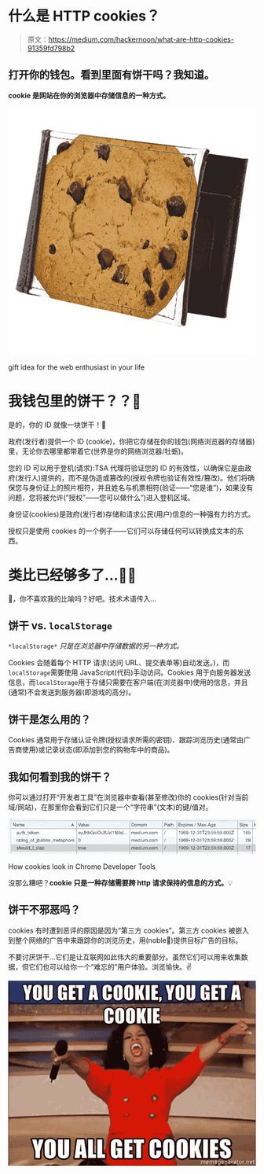 # 什么是 HTTP cookies？

> 原文：<https://medium.com/hackernoon/what-are-http-cookies-91359fd798b2>

## 打开你的钱包。看到里面有饼干吗？我知道。

**cookie 是网站在你的浏览器中存储信息的一种方式。**

![](img/807b764d75b47c0c9544aae9f17e5423.png)

gift idea for the web enthusiast in your life

# 我钱包里的饼干？？🤔

是的，你的 ID 就像一块饼干！🤯

政府(发行者)提供一个 ID (cookie)，你把它存储在你的钱包(网络浏览器的存储器)里，无论你去哪里都带着它(世界是你的网络浏览器/牡蛎)。

您的 ID 可以用于登机(请求):TSA 代理将验证您的 ID 的有效性，以确保它是由政府(发行人)提供的，而不是伪造或篡改的(授权令牌也验证有效性/篡改)。他们将确保您与身份证上的照片相符，并且姓名与机票相符(验证——“您是谁”)，如果没有问题，您将被允许(“授权”——您可以做什么”)进入登机区域。

身份证(cookies)是政府(发行者)存储和请求公民(用户)信息的一种强有力的方式。

授权只是使用 cookies 的一个例子——它们可以存储任何可以转换成文本的东西。

# 类比已经够多了…🤦‍♀️

🥺，你不喜欢我的比喻吗？好吧。技术术语传入…

## 饼干 vs. `localStorage`

`*localStorage*` *只是在浏览器中存储数据的另一种方式。*

Cookies 会随着每个 HTTP 请求(访问 URL、提交表单等)自动发送。)，而`localStorage`需要使用 JavaScript(代码)手动访问。Cookies 用于向服务器发送信息，而`localStorage`用于存储只需要在客户端(在浏览器中)使用的信息，并且(通常)不会发送到服务器(即游戏的高分)。

## 饼干是怎么用的？

Cookies 通常用于存储认证令牌(授权请求所需的密钥)、跟踪浏览历史(通常由广告商使用)或记录状态(即添加到您的购物车中的商品)。

## 我如何看到我的饼干？

你可以通过打开“开发者工具”在浏览器中查看(甚至修改)你的 cookies(针对当前域/网站)，在那里你会看到它们只是一个“字符串”(文本)的键/值对。

![](img/d08bfb8298a862c0d6d5293b78acae25.png)

How cookies look in Chrome Developer Tools

没那么糟吧？**cookie 只是一种存储需要跨 http 请求保持的信息的方式。**💡

## 饼干不邪恶吗？

cookies 有时遭到恶评的原因是因为“第三方 cookies”。第三方 cookies 被嵌入到整个网络的广告中来跟踪你的浏览历史，用(noble🤑)提供目标广告的目标。

不要讨厌饼干…它们是让互联网如此伟大的重要部分。虽然它们可以用来收集数据，但它们也可以给你一个“难忘的”用户体验。浏览愉快。✌️

![](img/d422e462a915e5d21f2aaf60f402b9fb.png)